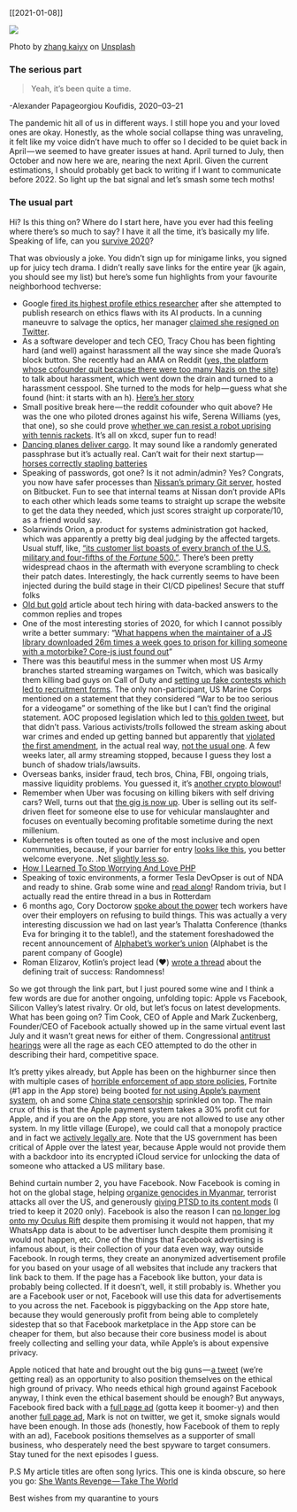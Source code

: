 [[2021-01-08]]

![](https://cdn-images-1.medium.com/max/800/0*-WHlYDdsSZYtt8Kf)

Photo by [zhang kaiyv](https://unsplash.com/@zhangkaiyv?utm_source=medium&utm_medium=referral) on [Unsplash](https://unsplash.com?utm_source=medium&utm_medium=referral)

### The serious part

> Yeah, it’s been quite a time.

-Alexander Papageorgiou Koufidis, 2020–03–21

The pandemic hit all of us in different ways. I still hope you and your loved ones are okay. Honestly, as the whole social collapse thing was unraveling, it felt like my voice didn’t have much to offer so I decided to be quiet back in April — we seemed to have greater issues at hand. April turned to July, then October and now here we are, nearing the next April. Given the current estimations, I should probably get back to writing if I want to communicate before 2022. So light up the bat signal and let’s smash some tech moths!

### The usual part

Hi? Is this thing on? Where do I start here, have you ever had this feeling where there’s so much to say? I have it all the time, it’s basically my life. Speaking of life, can you [survive 2020](https://2020game.io/)?

That was obviously a joke. You didn’t sign up for minigame links, you signed up for juicy tech drama. I didn’t really save links for the entire year (jk again, you should see my list) but here’s some fun highlights from your favourite neighborhood techverse:

-   Google [fired its highest profile ethics researcher](https://googlewalkout.medium.com/standing-with-dr-timnit-gebru-isupporttimnit-believeblackwomen-6dadc300d382) after she attempted to publish research on ethics flaws with its AI products. In a cunning maneuvre to salvage the optics, her manager [claimed she resigned on Twitter](https://twitter.com/JeffDean/status/1334953632719011840).
-   As a software developer and tech CEO, Tracy Chou has been fighting hard (and well) against harassment all the way since she made Quora’s block button. She recently had an AMA on Reddit ([yes, the platform whose cofounder quit because there were too many Nazis on the site](https://edition.cnn.com/2020/06/05/tech/alexis-ohanian-reddit/index.html)) to talk about harassment, which went down the drain and turned to a harassment cesspool. She turned to the mods for help — guess what she found (hint: it starts with an h). [Here’s her story](https://blockparty.substack.com/people/6615449)
-   Small positive break here — the reddit cofounder who quit above? He was the one who piloted drones against his wife, Serena Williams (yes, that one), so she could prove [whether we can resist a robot uprising with tennis rackets](https://blog.xkcd.com/2019/08/16/serena-versus-the-drones/). It’s all on xkcd, super fun to read!
-   [Dancing planes deliver cargo](https://twitter.com/therecraft__/status/1239974925483438082). It may sound like a randomly generated passphrase but it’s actually real. Can’t wait for their next startup — [horses correctly stapling batteries](https://xkcd.com/936/)
-   Speaking of passwords, got one? Is it not admin/admin? Yes? Congrats, you now have safer processes than [Nissan’s primary Git server](https://www.zdnet.com/article/nissan-source-code-leaked-online-after-git-repo-misconfiguration/), hosted on Bitbucket. Fun to see that internal teams at Nissan don’t provide APIs to each other which leads some teams to straight up scrape the website to get the data they needed, which just scores straight up corporate/10, as a friend would say.
-   Solarwinds Orion, a product for systems administration got hacked, which was apparently a pretty big deal judging by the affected targets. Usual stuff, like, [“its customer list boasts of every branch of the U.S. military and four-fifths of the _Fortune_ 500.”](https://fortune.com/2020/12/15/solarwinds-hackers-u-s-agencies/). There’s been pretty widespread chaos in the aftermath with everyone scrambling to check their patch dates. Interestingly, the hack currently seems to have been injected during the build stage in their CI/CD pipelines! Secure that stuff folks
-   [Old but gold](https://labs.clio.com/how-we-doubled-the-representation-of-women-in-engineering-at-clio-2d9a4a1a0282) article about tech hiring with data-backed answers to the common replies and tropes
-   One of the most interesting stories of 2020, for which I cannot possibly write a better summary: “[What happens when the maintainer of a JS library downloaded 26m times a week goes to prison for killing someone with a motorbike? Core-js just found out](https://www.theregister.com/2020/03/26/corejs_maintainer_jailed_code_release/)”
-   There was this beautiful mess in the summer when most US Army branches started streaming wargames on Twitch, which was basically them killing bad guys on Call of Duty and [setting up fake contests which led to recruitment forms](https://www.theverge.com/2020/7/17/21328130/us-army-twitch-esports-gaming-recruitment-fake-prize-giveaway). The only non-participant, US Marine Corps mentioned on a statement that they considered “War to be too serious for a videogame” or something of the like but I can’t find the original statement. AOC proposed legislation which led to [this golden tweet](https://twitter.com/AOC/status/1288971591968333826), but that didn’t pass. Various activists/trolls followed the stream asking about war crimes and ended up getting banned but apparently that [violated the first amendment](https://www.vice.com/amp/en_us/article/5dz58z/us-army-esports-team-may-have-violated-the-first-amendment-on-twitch), in the actual real way, [not the usual one](https://xkcd.com/1357/). A few weeks later, all army streaming stopped, because I guess they lost a bunch of shadow trials/lawsuits.
-   Overseas banks, insider fraud, tech bros, China, FBI, ongoing trials, massive liquidity problems. You guessed it, it’s [another crypto blowout](https://cryptobriefing.com/behind-shroud-creds-tragic-bankruptcy)!
-   Remember when Uber was focusing on killing bikers with self driving cars? Well, turns out that [the gig is now up](https://www.bbc.com/news/business-55224462). Uber is selling out its self-driven fleet for someone else to use for vehicular manslaughter and focuses on eventually becoming profitable sometime during the next millenium.
-   Kubernetes is often touted as one of the most inclusive and open communities, because, if your barrier for entry [looks like this](https://landscape.cncf.io/zoom=80), you better welcome everyone. .Net [slightly less so](https://twitter.com/browniepoints/status/1306082975814049793).
-   [How I Learned To Stop Worrying And Love PHP](https://twitter.com/avdi/status/1252296242354421762)
-   Speaking of toxic environments, a former Tesla DevOpser is out of NDA and ready to shine. Grab some wine and [read along](https://twitter.com/atomicthumbs/status/1032939617404645376)! Random trivia, but I actually read the entire thread in a bus in Rotterdam
-   6 months ago, Cory Doctorow [spoke about the power](https://twitter.com/doctorow/status/1276931788477067264) tech workers have over their employers on refusing to build things. This was actually a very interesting discussion we had on last year’s Thalatta Conference (thanks Eva for bringing it to the table!), and the statement foreshadowed the recent announcement of [Alphabet’s worker’s union](https://alphabetworkersunion.org/) (Alphabet is the parent company of Google)
-   Roman Elizarov, Kotlin’s project lead (❤) [wrote a thread](https://twitter.com/relizarov/status/1287318019056730113) about the defining trait of success: Randomness!

So we got through the link part, but I just poured some wine and I think a few words are due for another ongoing, unfolding topic: Apple vs Facebook, Silicon Valley’s latest rivalry. Or old, but let’s focus on latest developments. What has been going on? Tim Cook, CEO of Apple and Mark Zuckenberg, Founder/CEO of Facebook actually showed up in the same virtual event last July and it wasn’t great news for either of them. Congressional [antitrust hearings](https://www.theguardian.com/commentisfree/2020/jul/31/big-tech-house-historic-antitrust-hearing-times-have-changed) were all the rage as each CEO attempted to do the other in describing their hard, competitive space.

It’s pretty yikes already, but Apple has been on the highburner since then with multiple cases of [horrible enforcement of app store policies](https://www.theverge.com/2020/6/17/21293813/apple-app-store-policies-hey-30-percent-developers-the-trial-by-franz-kafka), Fortnite (#1 app in the App store) being booted [for not using Apple’s payment system](https://www.theverge.com/2020/8/13/21366438/apple-fortnite-ios-app-store-violations-epic-payments), oh and some [China state censorship](https://reason.com/volokh/2020/12/08/political-discrimination-lawsuit-against-apple-can-go-forward/) sprinkled on top. The main crux of this is that the Apple payment system takes a 30% profit cut for Apple, and if you are on the App store, you are not allowed to use any other system. In my little village (Europe), we could call that a monopoly practice and in fact we [actively legally are](https://ec.europa.eu/commission/presscorner/detail/en/ip_20_1073). Note that the US government has been critical of Apple over the latest year, because Apple would not provide them with a backdoor into its encrypted iCloud service for unlocking the data of someone who attacked a US military base.

Behind curtain number 2, you have Facebook. Now Facebook is coming in hot on the global stage, helping [organize genocides in Myanmar](https://time.com/5880118/myanmar-rohingya-genocide-facebook-gambia/), terrorist attacks all over the US, and generously [giving PTSD to its content mods](https://www.theverge.com/2020/5/12/21255870/facebook-content-moderator-settlement-scola-ptsd-mental-health) (I tried to keep it 2020 only). Facebook is also the reason I can [no longer log onto my Oculus Rift](https://support.oculus.com/424208161507635/) despite them promising it would not happen, that my WhatsApp data is about to be advertiser lunch despite them promising it would not happen, etc. One of the things that Facebook advertising is infamous about, is their collection of your data even way, way outside Facebook. In rough terms, they create an anonymized advertisement profile for you based on your usage of all websites that include any trackers that link back to them. If the page has a Facebook like button, your data is probably being collected. If it doesn’t, well, it still probably is. Whether you are a Facebook user or not, Facebook will use this data for advertisements to you across the net. Facebook is piggybacking on the App store hate, because they would generously profit from being able to completely sidestep that so that Facebook marketplace in the App store can be cheaper for them, but also because their core business model is about freely collecting and selling your data, while Apple’s is about expensive privacy.

Apple noticed that hate and brought out the big guns — [a tweet](https://twitter.com/tim_cook/status/1339720611313065984) (we’re getting real) as an opportunity to also position themselves on the ethical high ground of privacy. Who needs ethical high ground against Facebook anyway, I think even the ethical basement should be enough? But anyways, Facebook fired back with a [full page ad](https://www.theverge.com/2020/12/16/22178068/facebook-apple-newspaper-ads-ios-privacy-changes) (gotta keep it boomer-y) and then another [full page ad](https://www.theverge.com/2020/12/17/22180102/facebook-new-newspaper-ad-apple-ios-14-privacy-prompt), Mark is not on twitter, we get it, smoke signals would have been enough. In those ads (honestly, how Facebook of them to reply with an ad), Facebook positions themselves as a supporter of small business, who desperately need the best spyware to target consumers. Stay tuned for the next episodes I guess.

P.S My article titles are often song lyrics. This one is kinda obscure, so here you go: [She Wants Revenge — Take The World](https://www.youtube.com/watch?v=zDz3sI4__nQ)

Best wishes from my quarantine to yours